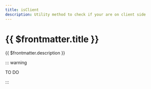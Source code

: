 ```yaml
---
title: isClient
description: Utility method to check if your are on client side
---
```


# {{ $frontmatter.title }}

{{ $frontmatter.description }}

::: warning

TO DO

:::

